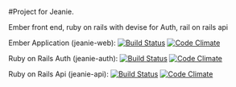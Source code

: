 #Project for Jeanie. 

Ember front end, ruby on rails with devise for Auth, rail on rails api

Ember Application (jeanie-web): [![Build Status](https://travis-ci.org/miclip/jeanie-web.svg?branch=master)](https://travis-ci.org/miclip/jeanie-web)
[![Code Climate](https://codeclimate.com/github/miclip/jeanie-web/badges/gpa.svg)](https://codeclimate.com/github/miclip/jeanie-web)

Ruby on Rails Auth (jeanie-auth): [![Build Status](https://travis-ci.org/miclip/jeanie-auth.svg?branch=master)](https://travis-ci.org/miclip/jeanie-auth)
[![Code Climate](https://codeclimate.com/github/miclip/jeanie-auth/badges/gpa.svg)](https://codeclimate.com/github/miclip/jeanie-auth)

Ruby on Rails Api (jeanie-api): [![Build Status](https://travis-ci.org/miclip/jeanie-api.svg?branch=master)](https://travis-ci.org/miclip/jeanie-api)
[![Code Climate](https://codeclimate.com/github/miclip/jeanie-api/badges/gpa.svg)](https://codeclimate.com/github/miclip/jeanie-api)
